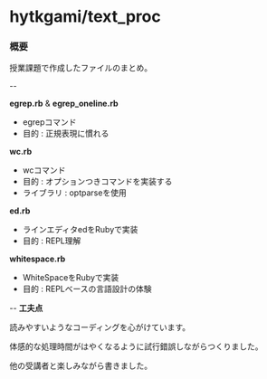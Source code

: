 # hytkgami/text_proc

### 概要
授業課題で作成したファイルのまとめ。

--

**egrep.rb** & **egrep_oneline.rb**
- egrepコマンド
- 目的 : 正規表現に慣れる

**wc.rb**
- wcコマンド
- 目的 : オプションつきコマンドを実装する
- ライブラリ : optparseを使用

**ed.rb**

- ラインエディタedをRubyで実装
- 目的 : REPL理解

**whitespace.rb**
- WhiteSpaceをRubyで実装
- 目的 : REPLベースの言語設計の体験

--
**工夫点**

読みやすいようなコーディングを心がけています。

体感的な処理時間がはやくなるように試行錯誤しながらつくりました。

他の受講者と楽しみながら書きました。
